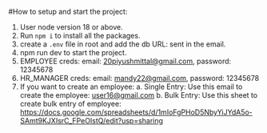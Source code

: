 #How to setup and start the project:

1. User node version 18 or above.
2. Run ```npm i``` to install all the packages.
3. create a ```.env``` file in root and add the db URL: sent in the email.
4. npm run dev to start the project.
5. EMPLOYEE creds: email: 20piyushmittal@gmail.com, password: 12345678
6. HR_MANAGER creds: email: mandy22@gmail.com, password: 12345678
7. If you want to create an employee:
    a. Single Entry: Use this email to create the employee: user16@gmail.com
    b. Bulk Entry: Use this sheet to create bulk entry of employee: https://docs.google.com/spreadsheets/d/1mIoFgPHoD5NbyYiJYdA5o-SAmt9KJXIsrC_FPeOIstQ/edit?usp=sharing
